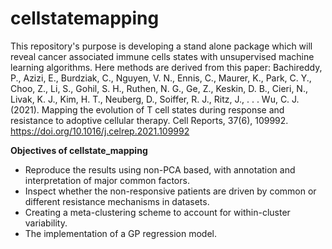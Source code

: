 # cellstatemapping
This repository's purpose is developing a stand alone package which will reveal cancer associated immune cells states with unsupervised machine learning algorithms. Here methods are derived from this paper: Bachireddy, P., Azizi, E., Burdziak, C., Nguyen, V. N., Ennis, C., Maurer, K., Park, C. Y., Choo, Z., Li, S., Gohil, S. H., Ruthen, N. G., Ge, Z., Keskin, D. B., Cieri, N., Livak, K. J., Kim, H. T., Neuberg, D., Soiffer, R. J., Ritz, J., . . . Wu, C. J. (2021). Mapping the evolution of T cell states during response and resistance to adoptive cellular therapy. Cell Reports, 37(6), 109992. https://doi.org/10.1016/j.celrep.2021.109992 

**Objectives of cellstate_mapping**
- Reproduce the results using non-PCA based, with annotation and interpretation of major common factors.
- Inspect whether the non-responsive patients are driven by common or different resistance mechanisms in datasets.
- Creating a meta-clustering scheme to account for within-cluster variability. 
- The implementation of a GP regression model.
